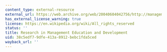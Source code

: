 ```yaml
---
content_type: external-resource
external_url: https://web.archive.org/web/20040604042756/http://management-education.net/
has_external_license_warning: true
license: https://en.wikipedia.org/wiki/All_rights_reserved
status: ''
title: Research in Management Education and Development
uid: 38c5edf7-9dfe-413a-8912-bebc1fda5ced
wayback_url: ''
---
```

